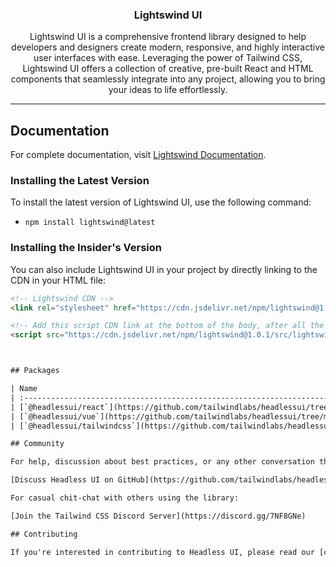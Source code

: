 <h3 align="center">
  Lightswind UI
</h3>

<p align="center">
Lightswind UI is a comprehensive frontend library designed to help developers and designers create modern, responsive, and highly interactive user interfaces with ease. Leveraging the power of Tailwind CSS, Lightswind UI offers a collection of creative, pre-built React and HTML components that seamlessly integrate into any project, allowing you to bring your ideas to life effortlessly.
</p>

---

## Documentation

For complete documentation, visit [Lightswind Documentation](https://lightswind.com/).

### Installing the Latest Version

To install the latest version of Lightswind UI, use the following command:

- `npm install lightswind@latest`

### Installing the Insider's Version

You can also include Lightswind UI in your project by directly linking to the CDN in your HTML file:

```html
<!-- Lightswind CDN -->
<link rel="stylesheet" href="https://cdn.jsdelivr.net/npm/lightswind@1.0.1/src/lightswind.css">

<!-- Add this script CDN link at the bottom of the body, after all the HTML content, and before any other script tags -->
<script src="https://cdn.jsdelivr.net/npm/lightswind@1.0.1/src/lightswind.min.js"></script>



## Packages

| Name                                                                                                                 |                                                              Version                                                              |                                                              Downloads                                                               |
| :------------------------------------------------------------------------------------------------------------------- | :-------------------------------------------------------------------------------------------------------------------------------: | :----------------------------------------------------------------------------------------------------------------------------------: |
| [`@headlessui/react`](https://github.com/tailwindlabs/headlessui/tree/main/packages/%40headlessui-react)             |       [![npm version](https://img.shields.io/npm/v/@headlessui/react.svg)](https://www.npmjs.com/package/@headlessui/react)       |       [![npm downloads](https://img.shields.io/npm/dt/@headlessui/react.svg)](https://www.npmjs.com/package/@headlessui/react)       |
| [`@headlessui/vue`](https://github.com/tailwindlabs/headlessui/tree/main/packages/%40headlessui-vue)                 |         [![npm version](https://img.shields.io/npm/v/@headlessui/vue.svg)](https://www.npmjs.com/package/@headlessui/vue)         |         [![npm downloads](https://img.shields.io/npm/dt/@headlessui/vue.svg)](https://www.npmjs.com/package/@headlessui/vue)         |
| [`@headlessui/tailwindcss`](https://github.com/tailwindlabs/headlessui/tree/main/packages/%40headlessui-tailwindcss) | [![npm version](https://img.shields.io/npm/v/@headlessui/tailwindcss.svg)](https://www.npmjs.com/package/@headlessui/tailwindcss) | [![npm downloads](https://img.shields.io/npm/dt/@headlessui/tailwindcss.svg)](https://www.npmjs.com/package/@headlessui/tailwindcss) |

## Community

For help, discussion about best practices, or any other conversation that would benefit from being searchable:

[Discuss Headless UI on GitHub](https://github.com/tailwindlabs/headlessui/discussions)

For casual chit-chat with others using the library:

[Join the Tailwind CSS Discord Server](https://discord.gg/7NF8GNe)

## Contributing

If you're interested in contributing to Headless UI, please read our [contributing docs](https://github.com/tailwindlabs/headlessui/blob/main/.github/CONTRIBUTING.md) **before submitting a pull request**.